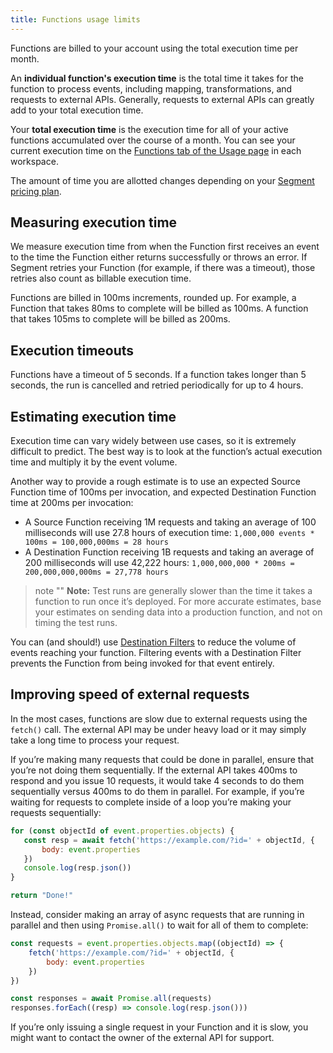 ```yaml
---
title: Functions usage limits
---
```


Functions are billed to your account using the total execution time per month.

An **individual function's execution time** is the total time it takes for the function to process events, including mapping, transformations, and requests to external APIs. Generally, requests to external APIs can greatly add to your total execution time.

Your **total execution time** is the execution time for all of your active functions accumulated over the course of a month. You can see your current execution time on the [Functions tab of the Usage page](https://app.segment.com/goto-my-workspace/settings/usage?metric=functions&period=current) in each workspace.

The amount of time you are allotted changes depending on your [Segment pricing plan](http://segment.com/pricing).

## Measuring execution time

We measure execution time from when the Function first receives an event to the time the Function either returns successfully or throws an error. If Segment retries your Function (for example, if there was a timeout), those retries also count as billable execution time.

Functions are billed in 100ms increments, rounded up. For example, a Function that takes 80ms to complete will be billed as 100ms. A function that takes 105ms to complete will be billed as 200ms.

## Execution timeouts

Functions have a timeout of 5 seconds. If a function takes longer than 5 seconds, the run is cancelled and retried periodically for up to 4 hours.



## Estimating execution time

Execution time can vary widely between use cases, so it is extremely difficult to predict. The best way is to look at the function’s actual execution time and multiply it by the event volume.

Another way to provide a rough estimate is to use an expected Source Function time of 100ms per invocation, and expected Destination Function time at 200ms per invocation:

- A Source Function receiving 1M requests and taking an average of 100 milliseconds will use 27.8 hours of execution time: `1,000,000 events * 100ms = 100,000,000ms = 28 hours`
- A Destination Function receiving 1B requests and taking an average of 200 milliseconds will use 42,222 hours: `1,000,000,000 * 200ms = 200,000,000,000ms = 27,778 hours`

> note ""
> **Note:** Test runs are generally slower than the time it takes a function to run once it’s deployed. For more accurate estimates, base your estimates on sending data into a production function, and not on timing the test runs.

You can (and should!) use [Destination Filters](/docs/connections/destinations/destination-filters/) to reduce the volume of events reaching your function. Filtering events with a Destination Filter prevents the Function from being invoked for that event entirely.

## Improving speed of external requests

In the most cases, functions are slow due to external requests using the `fetch()` call. The external API may be under heavy load or it may simply take a long time to process your request.

If you’re making many requests that could be done in parallel, ensure that you’re not doing them sequentially. If the external API takes 400ms to respond and you issue 10 requests, it would take 4 seconds to do them sequentially versus 400ms to do them in parallel. For example, if you’re waiting for requests to complete inside of a loop you’re making your requests sequentially:

```js
for (const objectId of event.properties.objects) {
   const resp = await fetch('https://example.com/?id=' + objectId, {
       body: event.properties
   })
   console.log(resp.json())
}

return "Done!"
```

Instead, consider making an array of async requests that are running in parallel and then using `Promise.all()` to wait for all of them to complete:

```js
const requests = event.properties.objects.map((objectId) => {
    fetch('https://example.com/?id=' + objectId, {
        body: event.properties
    })
})

const responses = await Promise.all(requests)
responses.forEach((resp) => console.log(resp.json()))
```

If you’re only issuing a single request in your Function and it is slow, you might want to contact the owner of the external API for support.
